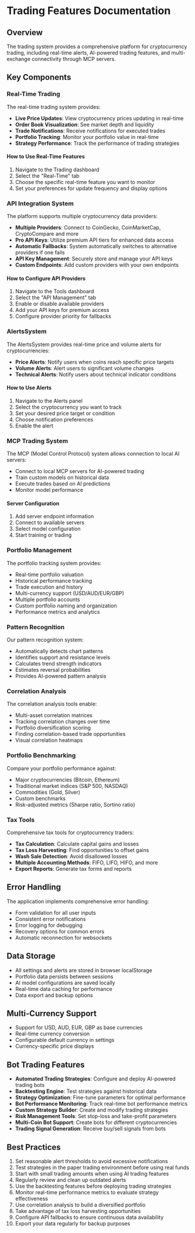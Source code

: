 
# Trading Features Documentation

## Overview

The trading system provides a comprehensive platform for cryptocurrency trading, including real-time alerts, AI-powered trading features, and multi-exchange connectivity through MCP servers.

## Key Components

### Real-Time Trading

The real-time trading system provides:

- **Live Price Updates**: View cryptocurrency prices updating in real-time
- **Order Book Visualization**: See market depth and liquidity
- **Trade Notifications**: Receive notifications for executed trades
- **Portfolio Tracking**: Monitor your portfolio value in real-time
- **Strategy Performance**: Track the performance of trading strategies

#### How to Use Real-Time Features

1. Navigate to the Trading dashboard
2. Select the "Real-Time" tab
3. Choose the specific real-time feature you want to monitor
4. Set your preferences for update frequency and display options

### API Integration System

The platform supports multiple cryptocurrency data providers:

- **Multiple Providers**: Connect to CoinGecko, CoinMarketCap, CryptoCompare and more
- **Pro API Keys**: Utilize premium API tiers for enhanced data access
- **Automatic Fallbacks**: System automatically switches to alternative providers if one fails
- **API Key Management**: Securely store and manage your API keys
- **Custom Endpoints**: Add custom providers with your own endpoints

#### How to Configure API Providers

1. Navigate to the Tools dashboard
2. Select the "API Management" tab
3. Enable or disable available providers
4. Add your API keys for premium access
5. Configure provider priority for fallbacks

### AlertsSystem

The AlertsSystem provides real-time price and volume alerts for cryptocurrencies:

- **Price Alerts**: Notify users when coins reach specific price targets
- **Volume Alerts**: Alert users to significant volume changes
- **Technical Alerts**: Notify users about technical indicator conditions

#### How to Use Alerts

1. Navigate to the Alerts panel
2. Select the cryptocurrency you want to track
3. Set your desired price target or condition
4. Choose notification preferences
5. Enable the alert

### MCP Trading System

The MCP (Model Control Protocol) system allows connection to local AI servers:

- Connect to local MCP servers for AI-powered trading
- Train custom models on historical data
- Execute trades based on AI predictions
- Monitor model performance

#### Server Configuration

1. Add server endpoint information
2. Connect to available servers
3. Select model configuration
4. Start training or trading

### Portfolio Management

The portfolio tracking system provides:

- Real-time portfolio valuation
- Historical performance tracking
- Trade execution and history
- Multi-currency support (USD/AUD/EUR/GBP)
- Multiple portfolio accounts
- Custom portfolio naming and organization
- Performance metrics and analytics

### Pattern Recognition

Our pattern recognition system:

- Automatically detects chart patterns
- Identifies support and resistance levels
- Calculates trend strength indicators
- Estimates reversal probabilities
- Provides AI-powered pattern analysis

### Correlation Analysis

The correlation analysis tools enable:

- Multi-asset correlation matrices
- Tracking correlation changes over time
- Portfolio diversification scoring
- Finding correlation-based trade opportunities
- Visual correlation heatmaps

### Portfolio Benchmarking

Compare your portfolio performance against:

- Major cryptocurrencies (Bitcoin, Ethereum)
- Traditional market indices (S&P 500, NASDAQ)
- Commodities (Gold, Silver)
- Custom benchmarks
- Risk-adjusted metrics (Sharpe ratio, Sortino ratio)

### Tax Tools

Comprehensive tax tools for cryptocurrency traders:

- **Tax Calculation**: Calculate capital gains and losses
- **Tax Loss Harvesting**: Find opportunities to offset gains
- **Wash Sale Detection**: Avoid disallowed losses
- **Multiple Accounting Methods**: FIFO, LIFO, HIFO, and more
- **Export Reports**: Generate tax forms and reports

## Error Handling

The application implements comprehensive error handling:

- Form validation for all user inputs
- Consistent error notifications
- Error logging for debugging
- Recovery options for common errors
- Automatic reconnection for websockets

## Data Storage

- All settings and alerts are stored in browser localStorage
- Portfolio data persists between sessions
- AI model configurations are saved locally
- Real-time data caching for performance
- Data export and backup options

## Multi-Currency Support

- Support for USD, AUD, EUR, GBP as base currencies
- Real-time currency conversion
- Configurable default currency in settings
- Currency-specific price displays

## Bot Trading Features

- **Automated Trading Strategies**: Configure and deploy AI-powered trading bots
- **Backtesting Engine**: Test strategies against historical data
- **Strategy Optimization**: Fine-tune parameters for optimal performance
- **Bot Performance Monitoring**: Track real-time bot performance metrics
- **Custom Strategy Builder**: Create and modify trading strategies
- **Risk Management Tools**: Set stop-loss and take-profit parameters
- **Multi-Coin Bot Support**: Create bots for different cryptocurrencies
- **Trading Signal Generation**: Receive buy/sell signals from bots

## Best Practices

1. Set reasonable alert thresholds to avoid excessive notifications
2. Test strategies in the paper trading environment before using real funds
3. Start with small trading amounts when using AI trading features
4. Regularly review and clean up outdated alerts
5. Use the backtesting features before deploying trading strategies
6. Monitor real-time performance metrics to evaluate strategy effectiveness
7. Use correlation analysis to build a diversified portfolio
8. Take advantage of tax loss harvesting opportunities
9. Configure API fallbacks to ensure continuous data availability
10. Export your data regularly for backup purposes

